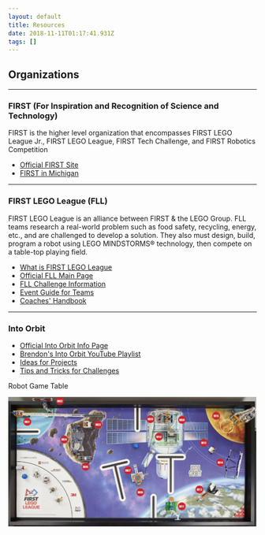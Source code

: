 ```yaml
---
layout: default
title: Resources
date: 2018-11-11T01:17:41.931Z
tags: []
---
```

## Organizations

---

### FIRST (For Inspiration and Recognition of Science and Technology)

FIRST is the higher level organization that encompasses FIRST LEGO League Jr., FIRST LEGO League, FIRST Tech Challenge, and FIRST Robotics Competition

* [Official FIRST Site](https://www.firstinspires.org/)
* [FIRST in Michigan](http://www.firstinmichigan.org/)

---

### FIRST LEGO League (FLL)

FIRST LEGO League is an alliance between FIRST & the LEGO Group. FLL teams research a real-world problem such as food safety, recycling, energy, etc., and are challenged to develop a solution. They also must design, build, program a robot using LEGO MINDSTORMS® technology, then compete on a table-top playing field.

* [What is FIRST LEGO League](http://www.firstlegoleague.org/about-fll)
* [Official FLL Main Page](https://www.firstinspires.org/robotics/fll)
* [FLL Challenge Information](http://www.firstlegoleague.org/challenge)
* [Event Guide for Teams](https://firstinspiresst01.blob.core.windows.net/fll/2019/fll-event-guide.pdf)
* [Coaches' Handbook](https://www.firstinspires.org/sites/default/files/uploads/resource_library/fll/into-orbit/first-lego-league-coaches-handbook-20182019.pdf)

---

### Into Orbit

* [Official Into Orbit Info Page](https://info.firstinspires.org/into-orbit)
* [Brendon's Into Orbit YouTube Playlist](https://www.youtube.com/playlist?list=PLhyXKCvo9b0LSKD4XQIlIrDaksb_67cqT)
* [Ideas for Projects](https://fllblog.wordpress.com/2018/11/09/almost-infinite-resources/)
* [Tips and Tricks for Challenges](https://www.fllcasts.com/competitions/first-lego-league/2018-into-orbit/tips-and-tricks)

Robot Game Table

![Into Orbit Table Overview](/assets/uploads/into-orbit-table-overview.jpg)
